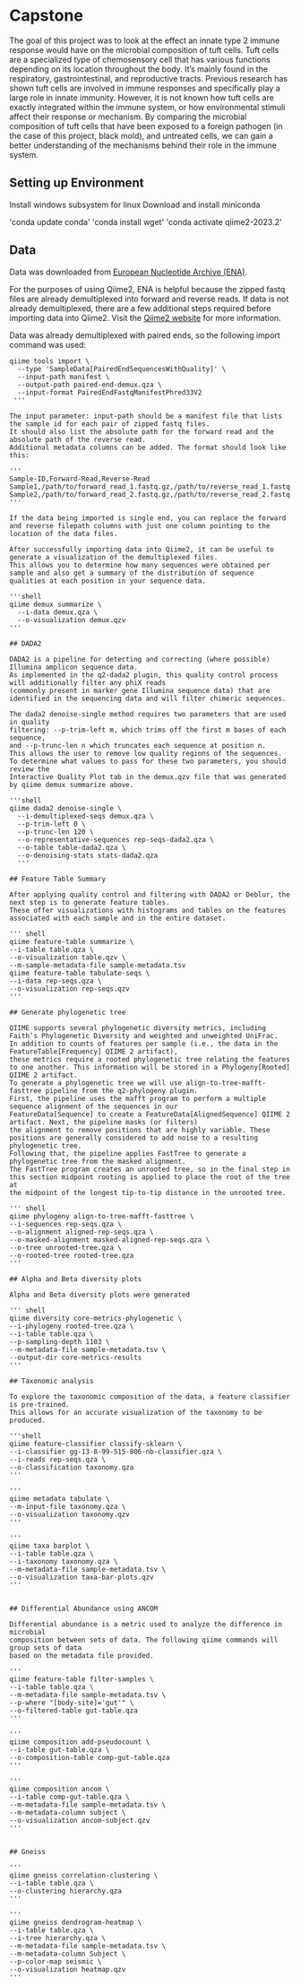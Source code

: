 # Capstone

The goal of this project was to look at the effect an innate type 2 immune response would have on the microbial composition of tuft cells. 
Tuft cells are a specialized type of chemosensory cell that has various functions depending on its location throughout the body. 
It’s mainly found in the respiratory, gastrointestinal, and reproductive tracts. 
Previous research has shown tuft cells are involved in immune responses and specifically play a large role in innate immunity. 
However, it is not known how tuft cells are exactly integrated within the immune system, or how environmental stimuli affect their response or mechanism. By comparing the microbial composition of tuft cells that have been exposed to a foreign pathogen (in the case of this project, black mold), and untreated cells, we can gain a better understanding of the mechanisms behind their role in the immune system.


## Setting up Environment

Install windows subsystem for linux
Download and install miniconda

'conda update conda'
'conda install wget'
'conda activate qiime2-2023.2'

## Data

Data was downloaded from [European Nucleotide Archive (ENA)](https://www.ebi.ac.uk/ena/browser/home).

For the purposes of using Qiime2, ENA is helpful because the zipped fastq files are already demultiplexed into forward and reverse reads. If data is not already demultiplexed, there are a few additional steps required before importing data into Qiime2. Visit the [Qiime2 website](https://qiime2.org/) for more information.

Data was already demultiplexed with paired ends, so the following import command was used:

```shell
qiime tools import \
  --type 'SampleData[PairedEndSequencesWithQuality]' \
  --input-path manifest \
  --output-path paired-end-demux.qza \
  --input-format PairedEndFastqManifestPhred33V2
 '''

The input parameter: input-path should be a manifest file that lists the sample id for each pair of zipped fastq files. 
It should also list the absolute path for the forward read and the absolute path of the reverse read. 
Additional metadata columns can be added. The format should look like this:
  
'''
Sample-ID,Forward-Read,Reverse-Read
Sample1,/path/to/forward_read_1.fastq.gz,/path/to/reverse_read_1.fastq.gz
Sample2,/path/to/forward_read_2.fastq.gz,/path/to/reverse_read_2.fastq.gz
'''

If the data being imported is single end, you can replace the forward and reverse filepath columns with just one column pointing to the location of the data files.

After successfully importing data into Qiime2, it can be useful to generate a visualization of the demultiplexed files. 
This allows you to determine how many sequences were obtained per sample and also get a summary of the distribution of sequence qualities at each position in your sequence data.

'''shell
qiime demux summarize \
  --i-data demux.qza \
  --o-visualization demux.qzv
'''

## DADA2

DADA2 is a pipeline for detecting and correcting (where possible) Illumina amplicon sequence data. 
As implemented in the q2-dada2 plugin, this quality control process will additionally filter any phiX reads 
(commonly present in marker gene Illumina sequence data) that are identified in the sequencing data and will filter chimeric sequences.

The dada2 denoise-single method requires two parameters that are used in quality 
filtering: --p-trim-left m, which trims off the first m bases of each sequence, 
and --p-trunc-len n which truncates each sequence at position n. 
This allows the user to remove low quality regions of the sequences. 
To determine what values to pass for these two parameters, you should review the 
Interactive Quality Plot tab in the demux.qzv file that was generated by qiime demux summarize above.

'''shell
qiime dada2 denoise-single \
  --i-demultiplexed-seqs demux.qza \
  --p-trim-left 0 \
  --p-trunc-len 120 \
  --o-representative-sequences rep-seqs-dada2.qza \
  --o-table table-dada2.qza \
  --o-denoising-stats stats-dada2.qza
  '''

## Feature Table Summary

After applying quality control and filtering with DADA2 or Deblur, the next step is to generate feature tables. 
These offer visualizations with histograms and tables on the features associated with each sample and in the entire dataset.

''' shell
qiime feature-table summarize \
--i-table table.qza \
--o-visualization table.qzv \
--m-sample-metadata-file sample-metadata.tsv
qiime feature-table tabulate-seqs \
--i-data rep-seqs.qza \
--o-visualization rep-seqs.qzv
'''

## Generate phylogenetic tree

QIIME supports several phylogenetic diversity metrics, including Faith’s Phylogenetic Diversity and weighted and unweighted UniFrac. 
In addition to counts of features per sample (i.e., the data in the FeatureTable[Frequency] QIIME 2 artifact), 
these metrics require a rooted phylogenetic tree relating the features to one another. This information will be stored in a Phylogeny[Rooted] QIIME 2 artifact. 
To generate a phylogenetic tree we will use align-to-tree-mafft-fasttree pipeline from the q2-phylogeny plugin.
First, the pipeline uses the mafft program to perform a multiple sequence alignment of the sequences in our 
FeatureData[Sequence] to create a FeatureData[AlignedSequence] QIIME 2 artifact. Next, the pipeline masks (or filters) 
the alignment to remove positions that are highly variable. These positions are generally considered to add noise to a resulting phylogenetic tree. 
Following that, the pipeline applies FastTree to generate a phylogenetic tree from the masked alignment. 
The FastTree program creates an unrooted tree, so in the final step in this section midpoint rooting is applied to place the root of the tree at 
the midpoint of the longest tip-to-tip distance in the unrooted tree.

''' shell
qiime phylogeny align-to-tree-mafft-fasttree \
--i-sequences rep-seqs.qza \
--o-alignment aligned-rep-seqs.qza \
--o-masked-alignment masked-aligned-rep-seqs.qza \
--o-tree unrooted-tree.qza \
--o-rooted-tree rooted-tree.qza
'''

## Alpha and Beta diversity plots

Alpha and Beta diversity plots were generated

''' shell
qiime diversity core-metrics-phylogenetic \
--i-phylogeny rooted-tree.qza \
--i-table table.qza \
--p-sampling-depth 1103 \
--m-metadata-file sample-metadata.tsv \
--output-dir core-metrics-results
'''

## Taxonomic analysis

To explore the taxonomic composition of the data, a feature classifier is pre-trained.
This allows for an accurate visualization of the taxonomy to be produced.

'''shell
qiime feature-classifier classify-sklearn \
--i-classifier gg-13-8-99-515-806-nb-classifier.qza \
--i-reads rep-seqs.qza \
--o-classification taxonomy.qza
'''

'''
qiime metadata tabulate \
--m-input-file taxonomy.qza \
--o-visualization taxonomy.qzv
'''

'''
qiime taxa barplot \
--i-table table.qza \
--i-taxonomy taxonomy.qza \
--m-metadata-file sample-metadata.tsv \
--o-visualization taxa-bar-plots.qzv
'''


## Differential Abundance using ANCOM

Differential abundance is a metric used to analyze the difference in microbial
composition between sets of data. The following qiime commands will group sets of data
based on the metadata file provided. 

'''
qiime feature-table filter-samples \
--i-table table.qza \
--m-metadata-file sample-metadata.tsv \
--p-where "[body-site]='gut'" \
--o-filtered-table gut-table.qza
'''

'''
qiime composition add-pseudocount \
--i-table gut-table.qza \
--o-composition-table comp-gut-table.qza
'''

'''
qiime composition ancom \
--i-table comp-gut-table.qza \
--m-metadata-file sample-metadata.tsv \
--m-metadata-column subject \
--o-visualization ancom-subject.qzv
'''


## Gneiss

'''
qiime gneiss correlation-clustering \
--i-table table.qza \
--o-clustering hierarchy.qza
'''

'''
qiime gneiss dendrogram-heatmap \
--i-table table.qza \
--i-tree hierarchy.qza \
--m-metadata-file sample-metadata.tsv \
--m-metadata-column Subject \
--p-color-map seismic \
--o-visualization heatmap.qzv
'''
